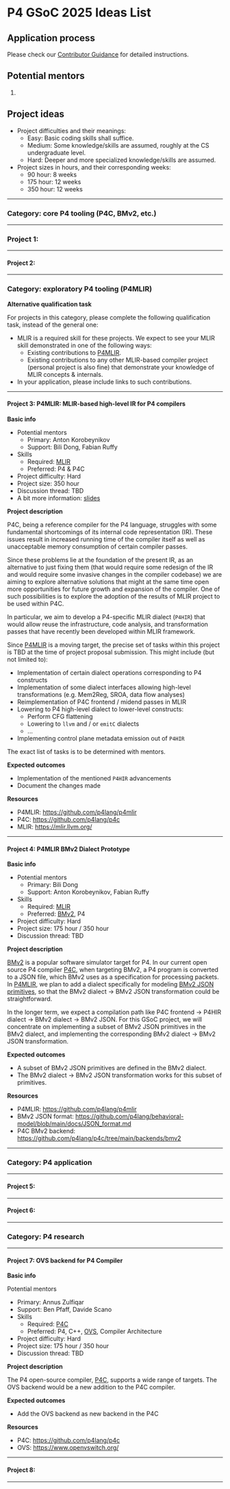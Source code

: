 # P4 GSoC 2025 Ideas List

## Application process

Please check our [Contributor Guidance](contributor_guidance.md) for detailed instructions.

## Potential mentors

1.

## Project ideas

- Project difficulties and their meanings:
  - Easy: Basic coding skills shall suffice.
  - Medium: Some knowledge/skills are assumed, roughly at the CS undergraduate level.
  - Hard: Deeper and more specialized knowledge/skills are assumed.
- Project sizes in hours, and their corresponding weeks:
  - 90 hour: 8 weeks
  - 175 hour: 12 weeks
  - 350 hour: 12 weeks

---

### Category: core P4 tooling (P4C, BMv2, etc.)

---

### Project 1:
---

#### Project 2:

---

### Category: exploratory P4 tooling (P4MLIR)

**Alternative qualification task**

For projects in this category, please complete the following qualification task, instead of the general one:

- MLIR is a required skill for these projects. We expect to see your MLIR skill demonstrated in one of the following ways:
  - Existing contributions to [P4MLIR](https://github.com/p4lang/p4mlir).
  - Existing contributions to any other MLIR-based compiler project (personal project is also fine) that demonstrate your knowledge of MLIR concepts & internals.
- In your application, please include links to such contributions.

---

#### Project 3: P4MLIR: MLIR-based high-level IR for P4 compilers

**Basic info**

- Potential mentors
  - Primary: Anton Korobeynikov
  - Support: Bili Dong, Fabian Ruffy
- Skills
  - Required: [MLIR](https://mlir.llvm.org/)
  - Preferred: P4 & P4C
- Project difficulty: Hard
- Project size: 350 hour
- Discussion thread: TBD
- A bit more information: [slides](https://p4.org/wp-content/uploads/2024/11/204-P4-Workshop-P4HIR_-Towards-Bridging-P4C-with-MLIR-P4-Workshop-2024.pdf)

**Project description**

P4C, being a reference compiler for the P4 language, struggles with some fundamental shortcomings of its internal code representation (IR). These issues result in increased running time of the compiler itself as well as unacceptable memory consumption of certain compiler passes.

Since these problems lie at the foundation of the present IR, as an alternative to just fixing them (that would require some redesign of the IR and would require some invasive changes in the compiler codebase) we are aiming to explore alternative solutions that might at the same time open more opportunities for future growth and expansion of the compiler. One of such possibilities is to explore the adoption of the results of MLIR project to be used within P4C.

In particular, we aim to develop a P4-specific MLIR dialect (`P4HIR`) that would allow reuse the infrastructure, code analysis, and transformation passes that have recently been developed within MLIR framework.

Since [P4MLIR](https://github.com/p4lang/p4mlir) is a moving target, the precise set of tasks within this project is TBD at the time of project proposal submission. This might include (but not limited to):
 - Implementation of certain dialect operations corresponding to P4 constructs
 - Implementation of some dialect interfaces allowing high-level transformations (e.g. Mem2Reg, SROA, data flow analyses)
 - Reimplementation of P4C frontend / midend passes in MLIR
 - Lowering to P4 high-level dialect to lower-level constructs:
    - Perform CFG flattening
    - Lowering to `llvm` and / or `emitC` dialects
    - ...
  - Implementing control plane metadata emission out of `P4HIR`

The exact list of tasks is to be determined with mentors.

**Expected outcomes**

 - Implementation of the mentioned `P4HIR` advancements
 - Document the changes made

**Resources**

- P4MLIR: https://github.com/p4lang/p4mlir
- P4C: https://github.com/p4lang/p4c
- MLIR: https://mlir.llvm.org/

---

#### Project 4: P4MLIR BMv2 Dialect Prototype

**Basic info**

- Potential mentors
  - Primary: Bili Dong
  - Support: Anton Korobeynikov, Fabian Ruffy
- Skills
  - Required: [MLIR](https://mlir.llvm.org/)
  - Preferred: [BMv2](https://github.com/p4lang/behavioral-model), P4
- Project difficulty: Hard
- Project size: 175 hour / 350 hour
- Discussion thread: TBD

**Project description**

[BMv2](https://github.com/p4lang/behavioral-model) is a popular software simulator target for P4. In our current open source P4 compiler [P4C](https://github.com/p4lang/p4c), when targeting BMv2, a P4 program is converted to a JSON file, which BMv2 uses as a specification for processing packets. In [P4MLIR](https://github.com/p4lang/p4mlir), we plan to add a dialect specifically for modeling [BMv2 JSON primitives](https://github.com/p4lang/behavioral-model/blob/main/docs/JSON_format.md), so that the BMv2 dialect -> BMv2 JSON transformation could be straightforward.

In the longer term, we expect a compilation path like P4C frontend -> P4HIR dialect -> BMv2 dialect -> BMv2 JSON. For this GSoC project, we will concentrate on implementing a subset of BMv2 JSON primitives in the BMv2 dialect, and implementing the corresponding BMv2 dialect -> BMv2 JSON transformation.

**Expected outcomes**

- A subset of BMv2 JSON primitives are defined in the BMv2 dialect.
- The BMv2 dialect -> BMv2 JSON transformation works for this subset of primitives.

**Resources**

- P4MLIR: https://github.com/p4lang/p4mlir
- BMv2 JSON format: https://github.com/p4lang/behavioral-model/blob/main/docs/JSON_format.md
- P4C BMv2 backend: https://github.com/p4lang/p4c/tree/main/backends/bmv2

---

### Category: P4 application

---

#### Project 5:

---

#### Project 6:

---

### Category: P4 research

---

#### Project 7: OVS backend for P4 Compiler

**Basic info**

 Potential mentors
  - Primary: Annus Zulfiqar
  - Support: Ben Pfaff, Davide Scano
- Skills
  - Required: [P4C](https://github.com/p4lang/p4c)
  - Preferred: P4, C++, [OVS](https://www.openvswitch.org/), Compiler Architecture
- Project difficulty: Hard
- Project size: 175 hour / 350 hour
- Discussion thread: TBD

**Project description**

 The P4 open-source compiler, [P4C](https://github.com/p4lang/p4c), supports a wide range of targets. The OVS backend would be a new addition to the P4C compiler.

**Expected outcomes**

- Add the OVS backend as new backend in the P4C


**Resources**

- P4C: https://github.com/p4lang/p4c
- OVS: https://www.openvswitch.org/


---

#### Project 8:

---
